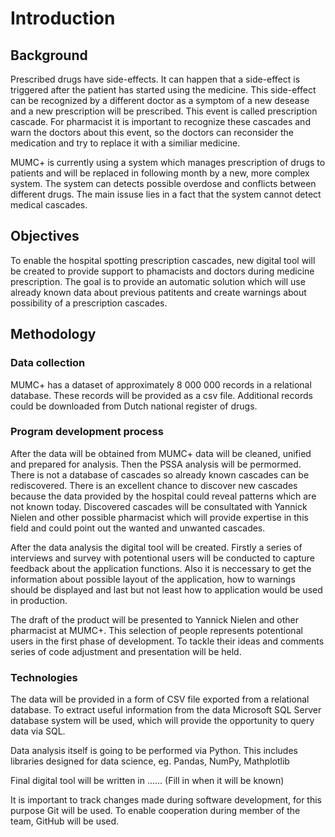 # Introduction

## Background

Prescribed drugs have side-effects. It can happen that a side-effect is triggered after the patient has started using the medicine. This side-effect can be recognized by a different doctor as a symptom of a new desease and a new prescription will be prescribed. This event is called prescription cascade. For pharmacist it is important to recognize these cascades and warn the doctors about this event, so the doctors can reconsider the medication and try to replace it with a similiar medicine.

MUMC+ is currently using a system which manages prescription of drugs to patients and will be replaced in following month by a new, more complex system. The system can detects possible overdose and conflicts between different drugs. The main issuse lies in a fact that the system cannot detect medical cascades. 

## Objectives

To enable the hospital spotting prescription cascades, new digital tool will be created to provide support to phamacists and doctors during medicine prescription. The goal is to provide an automatic solution which will use already known data about previous patitents and create warnings about possibility of a prescription cascades.

## Methodology

### Data collection

MUMC+ has a dataset of approximately 8 000 000 records in a relational database. These records will be provided as a csv file. Additional records could be downloaded from Dutch national register of drugs.

### Program development process

After the data will be obtained from MUMC+ data will be cleaned, unified and prepared for analysis. Then the PSSA analysis will be permormed. There is not a database of cascades so already known cascades can be rediscovered. There is an excellent chance to discover new cascades because the data provided by the hospital could reveal patterns which are not known today. Discovered cascades will be consultated with Yannick Nielen and other possible pharmacist which will provide expertise in this field and could point out the wanted and unwanted cascades. 

After the data analysis the digital tool will be created. Firstly a series of interviews and survey with potentional users will be conducted to capture feedback about the application functions. Also it is neccessary to get the information about possible layout of the application, how to warnings should be displayed and last but not least how to application would be used in production.

The draft of the product will be presented to Yannick Nielen and other pharmacist at MUMC+. This selection of people represents potentional users in the first phase of development. To tackle their ideas and comments series of code adjustment and presentation will be held. 

### Technologies

The data will be provided in a form of CSV file exported from a relational database. To extract useful information from the data Microsoft SQL Server database system will be used, which will provide the opportunity to query data via SQL.

Data analysis itself is going to be performed via Python. This includes libraries designed for data science, eg. Pandas, NumPy, Mathplotlib

Final digital tool will be written in ...... (Fill in when it will be known)

It is important to track changes made during software development, for this purpose Git will be used. To enable cooperation during member of the team, GitHub will be used.